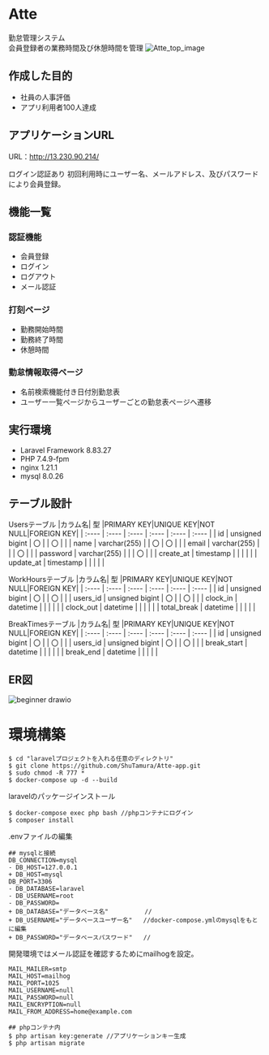 # Atte
勤怠管理システム<br>
会員登録者の業務時間及び休憩時間を管理
![Atte_top_image](https://github.com/ShuTamura/Atte-app/assets/134911812/e17e9b6b-2b01-4cd6-b80d-67a666be80a4)

## 作成した目的
- 社員の人事評価
- アプリ利用者100人達成

## アプリケーションURL
URL：http://13.230.90.214/

ログイン認証あり
初回利用時にユーザー名、メールアドレス、及びパスワードにより会員登録。

## 機能一覧
### 認証機能
- 会員登録
- ログイン
- ログアウト
- メール認証
### 打刻ページ
- 勤務開始時間
- 勤務終了時間
- 休憩時間
### 勤怠情報取得ページ
- 名前検索機能付き日付別勤怠表
- ユーザー一覧ページからユーザーごとの勤怠表ページへ遷移

## 実行環境
- Laravel Framework 8.83.27
- PHP 7.4.9-fpm
- nginx 1.21.1
- mysql 8.0.26

## テーブル設計
Usersテーブル
|カラム名| 型 |PRIMARY KEY|UNIQUE KEY|NOT NULL|FOREIGN KEY|
| :---- | :---- | :---- | :---- | :---- | :---- |
| id    | unsigned bigint | 〇 |  | 〇 |  |
| name    | varchar(255) |  | 〇 | 〇 |  |
| email    | varchar(255) |  |  | 〇 |  |
| password    | varchar(255) |  |  | 〇 |  |
| create_at    | timestamp |  |  |  |  |
| update_at    | timestamp |  |  |  |  |

WorkHoursテーブル
|カラム名| 型 |PRIMARY KEY|UNIQUE KEY|NOT NULL|FOREIGN KEY|
| :---- | :---- | :---- | :---- | :---- | :---- |
| id | unsigned bigint | 〇 |  | 〇 |  |
| users_id | unsigned bigint | 〇 |  | 〇 |  |
| clock_in | datetime |  |  |  |  |
| clock_out | datetime |  |  |  |  |
| total_break | datetime |  |  |  |  |

BreakTimesテーブル
|カラム名| 型 |PRIMARY KEY|UNIQUE KEY|NOT NULL|FOREIGN KEY|
| :---- | :---- | :---- | :---- | :---- | :---- |
| id | unsigned bigint | 〇 |  | 〇 |  |
| users_id | unsigned bigint | 〇 |  | 〇 |  |
| break_start | datetime |  |  |  |  |
| break_end | datetime |  |  |  |  |

## ER図
![beginner drawio](https://github.com/ShuTamura/Atte-app/assets/134911812/117833d1-7be7-4275-950d-5bcca036abad)

# 環境構築
```
$ cd "laravelプロジェクトを入れる任意のディレクトリ"
$ git clone https://github.com/ShuTamura/Atte-app.git
$ sudo chmod -R 777 *
$ docker-compose up -d --build
```
laravelのパッケージインストール
```
$ docker-compose exec php bash //phpコンテナにログイン
$ composer install
```
.envファイルの編集
```
## mysqlと接続
DB_CONNECTION=mysql
- DB_HOST=127.0.0.1
+ DB_HOST=mysql
DB_PORT=3306
- DB_DATABASE=laravel
- DB_USERNAME=root
- DB_PASSWORD=
+ DB_DATABASE="データベース名"          //
+ DB_USERNAME="データベースユーザー名"   //docker-compose.ymlのmysqlをもとに編集
+ DB_PASSWORD="データベースパスワード"   //
```
開発環境ではメール認証を確認するためにmailhogを設定。
```
MAIL_MAILER=smtp
MAIL_HOST=mailhog
MAIL_PORT=1025
MAIL_USERNAME=null
MAIL_PASSWORD=null
MAIL_ENCRYPTION=null
MAIL_FROM_ADDRESS=home@example.com 
```
```
## phpコンテナ内
$ php artisan key:generate //アプリケーションキー生成
$ php artisan migrate
```
